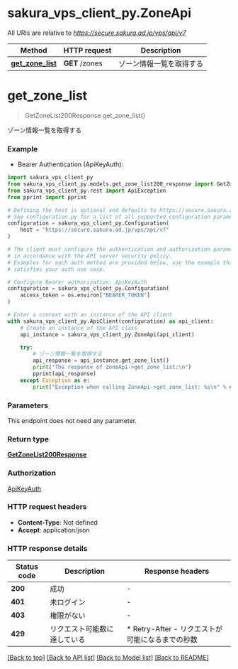 # sakura_vps_client_py.ZoneApi

All URIs are relative to *https://secure.sakura.ad.jp/vps/api/v7*

Method | HTTP request | Description
------------- | ------------- | -------------
[**get_zone_list**](ZoneApi.md#get_zone_list) | **GET** /zones | ゾーン情報一覧を取得する


# **get_zone_list**
> GetZoneList200Response get_zone_list()

ゾーン情報一覧を取得する

### Example

* Bearer Authentication (ApiKeyAuth):

```python
import sakura_vps_client_py
from sakura_vps_client_py.models.get_zone_list200_response import GetZoneList200Response
from sakura_vps_client_py.rest import ApiException
from pprint import pprint

# Defining the host is optional and defaults to https://secure.sakura.ad.jp/vps/api/v7
# See configuration.py for a list of all supported configuration parameters.
configuration = sakura_vps_client_py.Configuration(
    host = "https://secure.sakura.ad.jp/vps/api/v7"
)

# The client must configure the authentication and authorization parameters
# in accordance with the API server security policy.
# Examples for each auth method are provided below, use the example that
# satisfies your auth use case.

# Configure Bearer authorization: ApiKeyAuth
configuration = sakura_vps_client_py.Configuration(
    access_token = os.environ["BEARER_TOKEN"]
)

# Enter a context with an instance of the API client
with sakura_vps_client_py.ApiClient(configuration) as api_client:
    # Create an instance of the API class
    api_instance = sakura_vps_client_py.ZoneApi(api_client)

    try:
        # ゾーン情報一覧を取得する
        api_response = api_instance.get_zone_list()
        print("The response of ZoneApi->get_zone_list:\n")
        pprint(api_response)
    except Exception as e:
        print("Exception when calling ZoneApi->get_zone_list: %s\n" % e)
```



### Parameters

This endpoint does not need any parameter.

### Return type

[**GetZoneList200Response**](GetZoneList200Response.md)

### Authorization

[ApiKeyAuth](../README.md#ApiKeyAuth)

### HTTP request headers

 - **Content-Type**: Not defined
 - **Accept**: application/json

### HTTP response details

| Status code | Description | Response headers |
|-------------|-------------|------------------|
**200** | 成功 |  -  |
**401** | 未ログイン |  -  |
**403** | 権限がない |  -  |
**429** | リクエスト可能数に達している |  * Retry-After - リクエストが可能になるまでの秒数 <br>  |

[[Back to top]](#) [[Back to API list]](../README.md#documentation-for-api-endpoints) [[Back to Model list]](../README.md#documentation-for-models) [[Back to README]](../README.md)

